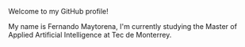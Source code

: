 Welcome to my GitHub profile!

My name is Fernando Maytorena, I'm currently studying the Master of Applied Artificial Intelligence at Tec de Monterrey. 
